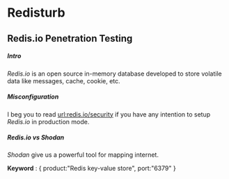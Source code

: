 # Redisturb
## Redis.io Penetration Testing 

##### Intro

*Redis.io* is an open source in-memory database developed to store volatile data like messages, cache, cookie, etc.

##### Misconfiguration

I beg you to read [url:redis.io/security](http://redis.io/topics/security) if you have any intention to setup *Redis.io* in production mode.

##### *Redis.io* vs *Shodan*

*Shodan* give us a powerful tool for mapping internet.

**Keyword** : { product:"Redis key-value store", port:"6379" }
